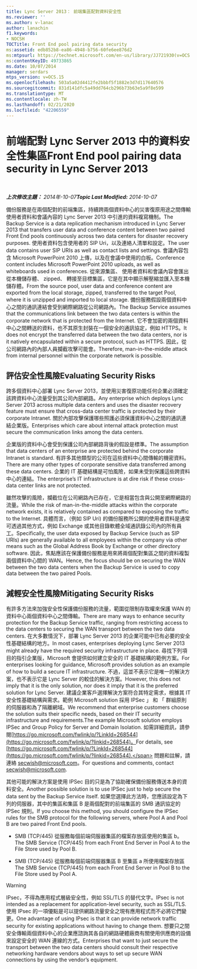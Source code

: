 ```yaml
---
title: Lync Server 2013： 前端集區配對資料安全性
ms.reviewer: ''
ms.author: v-lanac
author: lanachin
f1.keywords:
- NOCSH
TOCTitle: Front End pool pairing data security
ms:assetid: edb852b8-ea86-4948-b756-60fe6ee876d2
ms:mtpsurl: https://technet.microsoft.com/en-us/library/JJ721930(v=OCS.15)
ms:contentKeyID: 49733865
ms.date: 10/07/2014
manager: serdars
mtps_version: v=OCS.15
ms.openlocfilehash: 503a5a02d4412fe2bbbf5f1882e3d7d117640576
ms.sourcegitcommit: 831d141dfc5a49dd764cb296b73b63e5a9f8e599
ms.translationtype: MT
ms.contentlocale: zh-TW
ms.lasthandoff: 02/21/2020
ms.locfileid: "42206559"
---
```

<div data-xmlns="http://www.w3.org/1999/xhtml">

<div class="topic" data-xmlns="http://www.w3.org/1999/xhtml" data-msxsl="urn:schemas-microsoft-com:xslt" data-cs="https://msdn.microsoft.com/">

<div data-asp="https://msdn2.microsoft.com/asp">

# <a name="front-end-pool-pairing-data-security-in-lync-server-2013"></a><span data-ttu-id="44541-102">前端配對 Lync Server 2013 中的資料安全性集區</span><span class="sxs-lookup"><span data-stu-id="44541-102">Front End pool pairing data security in Lync Server 2013</span></span>

</div>

<div id="mainSection">

<div id="mainBody">

<span> </span>

<span data-ttu-id="44541-103">_**上次修改主題：** 2014年-10-07_</span><span class="sxs-lookup"><span data-stu-id="44541-103">_**Topic Last Modified:** 2014-10-07_</span></span>

<span data-ttu-id="44541-104">備份服務是在兩個配對的前端集區，持續跨兩個資料中心的災害復原用途之間傳輸使用者資料和會議內容的 Lync Server 2013 中引進的資料複寫機制。</span><span class="sxs-lookup"><span data-stu-id="44541-104">The Backup Service is a data replication mechanism introduced in Lync Server 2013 that transfers user data and conference content between two paired Front End pools continuously across two data centers for disaster recovery purposes.</span></span> <span data-ttu-id="44541-105">使用者資料包含使用者的 SIP Uri，以及連絡人清單和設定。</span><span class="sxs-lookup"><span data-stu-id="44541-105">The user data contains user SIP URIs as well as contact lists and settings.</span></span> <span data-ttu-id="44541-106">會議內容包含 Microsoft PowerPoint 2010 上傳，以及在會議中使用的白板。</span><span class="sxs-lookup"><span data-stu-id="44541-106">Conference content includes Microsoft PowerPoint 2010 uploads, as well as whiteboards used in conferences.</span></span> <span data-ttu-id="44541-107">從來源集區、 使用者資料和會議內容會匯出從本機儲存體、 zipped、 轉接至目標集區，它是在其中顯示解壓縮並匯入至本機儲存體。</span><span class="sxs-lookup"><span data-stu-id="44541-107">From the source pool, user data and conference content are exported from the local storage, zipped, transferred to the target Pool, where it is unzipped and imported to local storage.</span></span> <span data-ttu-id="44541-108">備份服務假設兩個資料中心之間的通訊連結會受到網際網路從公司網路內。</span><span class="sxs-lookup"><span data-stu-id="44541-108">The Backup Service assumes that the communications link between the two data centers is within the corporate network that is protected from the Internet.</span></span> <span data-ttu-id="44541-109">它不會加密的兩個資料中心之間轉送的資料，也不其原生封裝在一個安全的通訊協定，例如 HTTPS。</span><span class="sxs-lookup"><span data-stu-id="44541-109">It does not encrypt the transferred data between the two data centers, nor is it natively encapsulated within a secure protocol, such as HTTPS.</span></span> <span data-ttu-id="44541-110">因此，從公司網路內的內部人員攔截攻擊可能會。</span><span class="sxs-lookup"><span data-stu-id="44541-110">Therefore, man-in-the-middle attack from internal personnel within the corporate network is possible.</span></span>

<div>

## <a name="evaluating-security-risks"></a><span data-ttu-id="44541-111">評估安全性風險</span><span class="sxs-lookup"><span data-stu-id="44541-111">Evaluating Security Risks</span></span>

<span data-ttu-id="44541-112">跨多個資料中心部署 Lync Server 2013，並使用災害復原功能任何企業必須確定該跨資料中心流量受到其公司內部網路。</span><span class="sxs-lookup"><span data-stu-id="44541-112">Any enterprise which deploys Lync Server 2013 across multiple data centers and uses the disaster recovery feature must ensure that cross-data center traffic is protected by their corporate Intranet.</span></span> <span data-ttu-id="44541-113">關於內部攻擊保護哪些照護必須保護資料中心之間的通訊連結企業版。</span><span class="sxs-lookup"><span data-stu-id="44541-113">Enterprises which care about internal attack protection must secure the communication links among the data centers.</span></span>

<span data-ttu-id="44541-114">企業版的資料中心會受到保護公司內部網路背後的假設是標準。</span><span class="sxs-lookup"><span data-stu-id="44541-114">The assumption that data centers of an enterprise are protected behind the corporate Intranet is standard.</span></span> <span data-ttu-id="44541-115">有許多其他類型的公司在這些資料中心間傳輸的機密資料。</span><span class="sxs-lookup"><span data-stu-id="44541-115">There are many other types of corporate sensitive data transferred among these data centers.</span></span> <span data-ttu-id="44541-116">企業的 IT 基礎結構是可怕風險，如果未受到保護這些跨資料中心的連結。</span><span class="sxs-lookup"><span data-stu-id="44541-116">The enterprise’s IT infrastructure is at dire risk if these cross-data center links are not protected.</span></span>

<span data-ttu-id="44541-117">雖然攻擊的風險，攔截位在公司網路內已存在，它是相當包含與公開至網際網路的流量。</span><span class="sxs-lookup"><span data-stu-id="44541-117">While the risk of man-in-the-middle attacks within the corporate network exists, it is relatively contained as compared to exposing the traffic to the Internet.</span></span> <span data-ttu-id="44541-118">具體而言，（例如 SIP Uri) 的備份服務所公開的使用者資料是通常可透過其他方式，例如 Exchange 或其他目錄軟體全域通訊錄公司內的所有員工。</span><span class="sxs-lookup"><span data-stu-id="44541-118">Specifically, the user data exposed by Backup Service (such as SIP URIs) are generally available to all employees within the company via other means such as the Global Address Book by Exchange or other directory software.</span></span> <span data-ttu-id="44541-119">因此，焦點應該在保護備份服務是用來將兩個配對集區之間的資料複製兩個資料中心間的 WAN。</span><span class="sxs-lookup"><span data-stu-id="44541-119">Hence, the focus should be on securing the WAN between the two data centers when the Backup Service is used to copy data between the two paired Pools.</span></span>

</div>

<div>

## <a name="mitigating-security-risks"></a><span data-ttu-id="44541-120">減輕安全性風險</span><span class="sxs-lookup"><span data-stu-id="44541-120">Mitigating Security Risks</span></span>

<span data-ttu-id="44541-121">有許多方法來加強安全性保護備份服務的流量，範圍從限制存取權來保護 WAN 的資料中心兩個資料中心之間傳輸。</span><span class="sxs-lookup"><span data-stu-id="44541-121">There are many ways to enhance security protection for the Backup Service traffic, ranging from restricting access to the data centers to securing the WAN transport between the two data centers.</span></span> <span data-ttu-id="44541-122">在大多數情況下，部署 Lync Server 2013 的企業可能中已有必要的安全性基礎結構的地方。</span><span class="sxs-lookup"><span data-stu-id="44541-122">In most cases, enterprises deploying Lync Server 2013 might already have the required security infrastructure in place.</span></span> <span data-ttu-id="44541-123">尋找下列項目的指引企業版，Microsoft 會提供如何建立安全的 IT 基礎結構的範例方案。</span><span class="sxs-lookup"><span data-stu-id="44541-123">For enterprises looking for guidance, Microsoft provides solution as an example of how to build a secure IT infrastructure.</span></span> <span data-ttu-id="44541-124">不過，這並不表示它是唯一的解決方案，也不表示它是 Lync Server 的較佳的解決方案。</span><span class="sxs-lookup"><span data-stu-id="44541-124">However, this does not imply that it is the only solution, nor does it imply that it is the preferred solution for Lync Server.</span></span> <span data-ttu-id="44541-125">建議企業客戶選擇解決方案符合其特定需求，根據其 IT 安全性基礎結構與需求。範例 Microsoft solution 採用 IPSec 」 和 「 群組原則的伺服器和為了隔離網域。</span><span class="sxs-lookup"><span data-stu-id="44541-125">We recommend that enterprise customers choose the solution suits their specific needs, based on their IT security infrastructure and requirements.The example Microsoft solution employs IPSec and Group Policy for Server and Domain Isolation.</span></span> <span data-ttu-id="44541-126">如需詳細資訊，請參閱[https://go.microsoft.com/fwlink/p/?LinkId=268544](https://go.microsoft.com/fwlink/p/?linkid=268544)。</span><span class="sxs-lookup"><span data-stu-id="44541-126">For details, see [https://go.microsoft.com/fwlink/p/?LinkId=268544](https://go.microsoft.com/fwlink/p/?linkid=268544).</span></span> <span data-ttu-id="44541-127">問題和註解，請連絡 secwish@microsoft.com。</span><span class="sxs-lookup"><span data-stu-id="44541-127">For questions and comments, contact secwish@microsoft.com.</span></span>

<span data-ttu-id="44541-128">其他可能的解決方案是使用 IPSec 目的只是為了協助確保備份服務傳送本身的資料安全。</span><span class="sxs-lookup"><span data-stu-id="44541-128">Another possible solution is to use IPSec just to help secure the data sent by the Backup Service itself.</span></span> <span data-ttu-id="44541-129">如果您選擇此方法時，您應該設定為下列的伺服器，其中的集區和集區 B 是兩個配對的前端集區的 SMB 通訊協定的 IPSec 規則。</span><span class="sxs-lookup"><span data-stu-id="44541-129">If you choose this method, you should configure the IPSec rules for the SMB protocol for the following servers, where Pool A and Pool B are two paired Front End pools.</span></span>

  - <span data-ttu-id="44541-130">SMB (TCP/445) 從服務每個前端伺服器集區的檔案存放區使用的集區 b。</span><span class="sxs-lookup"><span data-stu-id="44541-130">The SMB Service (TCP/445) from each Front End Server in Pool A to the File Store used by Pool B.</span></span>

  - <span data-ttu-id="44541-131">SMB (TCP/445) 從服務每個前端伺服器集區 B 至集區 a 所使用檔案存放區</span><span class="sxs-lookup"><span data-stu-id="44541-131">The SMB Service (TCP/445) from each Front End Server in Pool B to the File Store used by Pool A.</span></span>

<div>


> [!WARNING]  
> <span data-ttu-id="44541-132">IPsec，不得為應用程式層級安全性，例如 SSL/TLS 的替代文字。</span><span class="sxs-lookup"><span data-stu-id="44541-132">IPsec is not intended as a replacement for application-level security, such as SSL/TLS.</span></span> <span data-ttu-id="44541-133">使用 IPsec 的一項優點是可以提供網路流量安全之現有應用程式而不必將它們變更。</span><span class="sxs-lookup"><span data-stu-id="44541-133">One advantage of using IPsec is that it can provide network traffic security for existing applications without having to change them.</span></span> <span data-ttu-id="44541-134">想要只之間安全傳輸兩個資料中心的企業應諮詢其各自的網路硬體廠商有關使用供應商的設備來設定安全的 WAN 連線的方式。</span><span class="sxs-lookup"><span data-stu-id="44541-134">Enterprises that want to just secure the transport between the two data centers should consult their respective networking hardware vendors about ways to set up secure WAN connections by using the vendor’s equipment.</span></span>



</div>

</div>

</div>

<span> </span>

</div>

</div>

</div>

